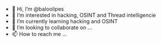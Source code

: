 - 👋 Hi, I’m @baloolipes
- 👀 I’m interested in hacking, OSINT and Thread intelligencie
- 🌱 I’m currently learning hacking and OSINT
- 💞️ I’m looking to collaborate on ...
- 📫 How to reach me ...

<!---
baloolipes/baloolipes is a ✨ special ✨ repository because its `README.md` (this file) appears on your GitHub profile.
You can click the Preview link to take a look at your changes.
--->
